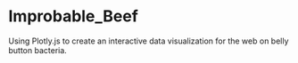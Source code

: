 # Improbable_Beef
Using Plotly.js to create an interactive data visualization for the web on belly button bacteria.
